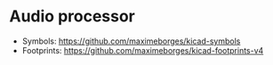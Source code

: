 # Audio processor

- Symbols: https://github.com/maximeborges/kicad-symbols
- Footprints: https://github.com/maximeborges/kicad-footprints-v4
